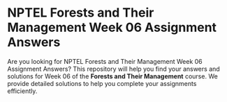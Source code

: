 # NPTEL Forests and Their Management Week 06 Assignment Answers

Are you looking for NPTEL Forests and Their Management Week 06 Assignment Answers? This repository will help you find your answers and solutions for Week 06 of the **Forests and Their Management** course. We provide detailed solutions to help you complete your assignments efficiently.